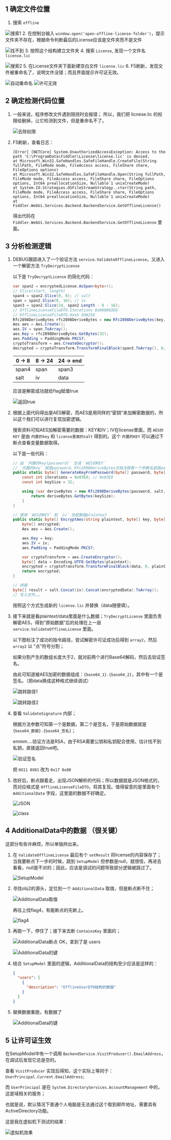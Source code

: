 ## 1 确定文件位置

1. 搜索 `offline`

  ![搜索1](./pic/1/1-1.png)
2. 在控制台输入 `window.open('open-offline-license-folder')`，提示文件夹不存在，根据命令判断最后的License应该是文件夹而不是文件

  ![找不到](./pic/1/1-2.png)
3. 按照这个结构建立文件夹
4. 搜索 `License`, 发现一个文件名 `license.lic`

  ![搜索2](./pic/1/1-3.png)
5. 在License文件夹下面新建空白文件 `license.lic`
6. F5刷新，发现文件被重命名了，说明文件没错；而且界面提示许可证无效。

  ![自动重命名](./pic/1/1-4.png)
  ![许可无效](./pic/1/1-4.png)

## 2 确定检测代码位置

1. 一般来说，程序修改文件遇到阻挠时会报错；
    所以，我们把 licnese.lic 的权限给删掉，让它检测到文件，但是重命名不了。
    
    ![去除权限](./pic/2/2-1.png)
2. F5刷新，查看日志：
    ```
    [Error] [NETCore] System.UnauthorizedAccessException: Access to the path 'C:\ProgramData\Fiddler\License\license.lic' is denied.
   at Microsoft.Win32.SafeHandles.SafeFileHandle.CreateFile(String fullPath, FileMode mode, FileAccess access, FileShare share, FileOptions options)
   at Microsoft.Win32.SafeHandles.SafeFileHandle.Open(String fullPath, FileMode mode, FileAccess access, FileShare share, FileOptions options, Int64 preallocationSize, Nullable`1 unixCreateMode)
   at System.IO.Strategies.OSFileStreamStrategy..ctor(String path, FileMode mode, FileAccess access, FileShare share, FileOptions options, Int64 preallocationSize, Nullable`1 unixCreateMode)
   at Fiddler.WebUi.Services.Backend.BackendService.GetOfflineLicense()
    ```
    得出代码在 `Fiddler.WebUi.Services.Backend.BackendService.GetOfflineLicense` 里面。

## 3 分析检测逻辑

1. DEBUG跟踪进入了一个验证方法 `service.ValidateOfflineLicense`，又进入一个解密方法 `TryDecryptLicense`

    以下是 `TryDecryptLicense` 的简化代码：

    ```C#
    var span2 = encryptedLicense.AsSpan<byte>();
    // Slice(start, length)
    span4 = span2.Slice(0, 8); // salt
    span = span2.Slice(8, 16); // iv
    span3 = span2.Slice(24, span2.Length - 8 - 16);
    // OfflineLicenseFileDTO.Iterations 0x000003E8
    // OfflineLicenseFileDTO.Hash SHA256
    Rfc2898DeriveBytes rfc2898DeriveBytes = new Rfc2898DeriveBytes(key, span4.ToArray(), OfflineLicenseFileDTO.Iterations, OfflineLicenseFileDTO.Hash);
    Aes aes = Aes.Create();
    aes.IV = span.ToArray();
    aes.Key = rfc2898DeriveBytes.GetBytes(32);
    aes.Padding = PaddingMode.PKCS7;
    cryptoTransform = aes.CreateDecryptor();
    decrypted = cryptoTransform.TransformFinalBlock(span3.ToArray(), 0, span3.Length);
    ```
    | 0 -> 8 | 8 -> 24 | 24 -> end |
    |--------|---------|-----------|
    | span4  | span    | span3     |
    | salt   | iv      | data      |
    
    应该是解密成功就给flag赋值true

    ![返回true](./pic/3/1-1.png)

2. 根据上面代码得出是AES解密，而AES是用同样的“密钥”来加解密数据的，所以这个我们可以进行复现加密逻辑。
    
    搜索资料可知AES加解密需要的数据：KEY和IV；IV在license里面，而 `AES的KEY` 是由 `内置的key` 和 `license里面的salt` 得到的。这个 `内置的KEY` 可以通过下断点查看变量数据取得。

    以下是一些代码：
    ```C#
    // 由 `内置的key(password)` 生成 `AES的KEY`
    // `内置的key` 就是password。Rfc2898DeriveBytes文档注释第一个参数名就是password，所以就用了password这个名称
    public static byte[] GenerateKeyFromPassword(byte[] password, byte[] salt) {
        const int iterations = 0x03E8; // 0x03E8
        const int keySize = 32;

        using (var deriveBytes = new Rfc2898DeriveBytes(password, salt, iterations, HashAlgorithmName.SHA256)) {
            return deriveBytes.GetBytes(keySize);
        }
    }
    ```
    ```C#
    // 使用 `AES的KEY` 和 `iv` 加密数据plaintext
    public static byte[] EncryptAes(string plaintext, byte[] key, byte[] iv) {
        byte[] encrypted;
        Aes aes = Aes.Create();

        aes.Key = key;
        aes.IV = iv;
        aes.Padding = PaddingMode.PKCS7;

        var cryptoTransform = aes.CreateEncryptor();
        byte[] data = Encoding.UTF8.GetBytes(plaintext);
        encrypted = cryptoTransform.TransformFinalBlock(data, 0, plaintext.Length);
        return encrypted;
    }
    ```
    ```C#
    // 拼接
    byte[] result = salt.Concat(iv).Concat(encryptedData).ToArray();
    // 写入文件。。。
    ```
    按照这个方式生成新的 `license.lic` 并替换（data随便填）。

3. 接下来就是看plaintext/data里面是什么数据；`TryDecryptLicense` 里面负责解密AES，得到“原始数据”后的处理在上一层 `service.ValidateOfflineLicense` 里面。

    以下图标注了成功的指令路径，尝试解密许可证成功后得到 `array2`，然后 `array2` 以 “点”符号分割；

    如果分割产生的数组长度大于2，就对前两个进行Base64解码，然后去验证签名。

    由此可知道被AES加密的数据组成：`{base64_1}.{base64_2}`，其中有一个是签名。（把data换成这种格式继续调试）

    ![跳转路径1](./pic/3/3-1.png)
    
    ![跳转路径2](./pic/3/3-2.png)

4. 查看 `ValidateSignature` 内部；

    根据方法参数可知第一个是数据，第二个是签名，于是原始数据就是 `{base64_数据}.{base64_签名}`；

    emmm....验证方法是RSA，由于RSA需要公钥和私钥配合使用，估计找不到私钥，直接返回true吧。
    
    ![验证签名](./pic/3/4-1.png)

    把 `0X11 0X01` 改为 `0x17 0x00`

5. 改好后，断点跟着走，出现JSON解析的代码；所以数据就是JSON格式的，而对应格式是 `OfflineLicenseFileDTO`，将其复现。值得留意的是里面有个 `AdditionalData` 字段，这里面的数据不好确定。
    
    ![JSON](./pic/3/5-1.png)

    ![class](./pic/3/5-2.png)

## 4 AdditionalData中的数据 （很关键）

这部分有些许麻烦，所以单独拎出来。

1. 在 `ValidateOfflineLicense` 最后有个 `setResult` 将license的内容保存了；当我要断点下一步的时候，跳到 `SetupModel` 但参数是null，就很怪，再进去看看，null是不对的；因此，应该是调试的问题导致部分逻辑被跳过了。

    ![SetupModel](./pic/4/1-1.png)
2. 寻找obj2的源头，定位到一个 `AdditionalData` 取值，但是断点断不住；

    ![AdditionalData取值](./pic/4/2-1.png)

    再往上找flag4，有能断点的先断上。

    ![flag4](./pic/4/2-2.png)
3. 再跑一下，停住了；接下来去断 `ContainsKey` 里面的；

    ![AdditionalData断点](./pic/4/3-1.png)
    OK，拿到了是 users

    ![AdditionalData的键](./pic/4/3-2.png)
4. 结合 `SetupModel` 里面的逻辑，AdditionalData的结构至少应该是这样的：
    
    ```json
    {
      "users": [
        {
          "description": "OfflineUserDTO结构的数据"
        }
      ]
    }
    ```
5. 替换数据重跑，有数据了

    ![AdditionalData的键](./pic/4/5-1.png)

## 5 让许可证生效

在SetupModel中有一个调用 `BackendService.VisitProducer().EmailAddress`，在调试后发现它总是空的。

查看 `VisitProducer` 实现后得知，这个实际上等同于：`UserPrincipal.Current.EmailAddress`;

而 `UserPrincipal` 是在 `System.DirectoryServices.AccountManagement` 中的，这是域相关的服务；

也就是说，默认情况下普通个人电脑是无法通过这个取到邮件地址，需要具有ActiveDirectory功能。

这是我在虚拟机下测试的结果：

  ![虚拟机效果](./pic/5/1-1.png)